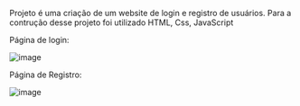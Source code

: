 Projeto é uma criação de um website de login e registro de usuários.
Para a contrução desse projeto foi utilizado HTML, Css, JavaScript

Página de login:

![image](https://github.com/Macedo003/Website/assets/124840692/6f7700ec-be12-4b53-8174-87651f392596)


Página de Registro:

![image](https://github.com/Macedo003/Website/assets/124840692/fe1e3cb8-6982-4aea-82ae-37f6ff981cde)
